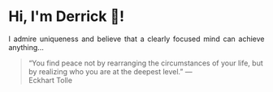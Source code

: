 # Hi, I'm Derrick 👋!
<p align="justify">I admire uniqueness and believe that a clearly focused mind can achieve anything...</p> 
<!-- #quote-start -->
<blockquote>&ldquo;You find peace not by rearranging the circumstances of your life, but by realizing who you are at the deepest level.&rdquo; &mdash; <footer>Eckhart Tolle</footer></blockquote>
<!-- #quote-end -->

